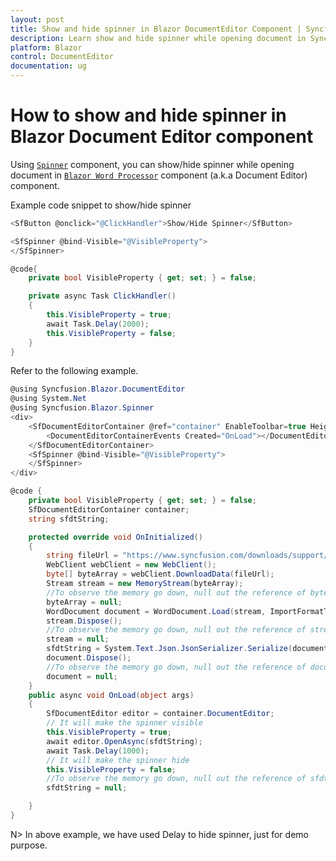 ```yaml
---
layout: post
title: Show and hide spinner in Blazor DocumentEditor Component | Syncfusion
description: Learn show and hide spinner while opening document in Syncfusion Blazor DocumentEditor component and much more.
platform: Blazor
control: DocumentEditor
documentation: ug
---
```


# How to show and hide spinner in Blazor Document Editor component

Using [`Spinner`](https://blazor.syncfusion.com/documentation/spinner/getting-started) component, you can show/hide spinner while opening document in [`Blazor Word Processor`](https://www.syncfusion.com/blazor-components/blazor-word-processor) component (a.k.a Document Editor) component.

Example code snippet to show/hide spinner

```csharp
<SfButton @onclick="@ClickHandler">Show/Hide Spinner</SfButton>

<SfSpinner @bind-Visible="@VisibleProperty">
</SfSpinner>

@code{
    private bool VisibleProperty { get; set; } = false;

    private async Task ClickHandler()
    {
        this.VisibleProperty = true;
        await Task.Delay(2000);
        this.VisibleProperty = false;
    }
}
```

Refer to the following example.

```csharp
@using Syncfusion.Blazor.DocumentEditor
@using System.Net
@using Syncfusion.Blazor.Spinner
<div>
    <SfDocumentEditorContainer @ref="container" EnableToolbar=true Height="590px">
        <DocumentEditorContainerEvents Created="OnLoad"></DocumentEditorContainerEvents>
    </SfDocumentEditorContainer>
    <SfSpinner @bind-Visible="@VisibleProperty">
    </SfSpinner>
</div>

@code {
    private bool VisibleProperty { get; set; } = false;
    SfDocumentEditorContainer container;
    string sfdtString;

    protected override void OnInitialized()
    {
        string fileUrl = "https://www.syncfusion.com/downloads/support/directtrac/general/doc/Getting_Started1018066633.docx";
        WebClient webClient = new WebClient();
        byte[] byteArray = webClient.DownloadData(fileUrl);
        Stream stream = new MemoryStream(byteArray);
        //To observe the memory go down, null out the reference of byteArray variable.
        byteArray = null;
        WordDocument document = WordDocument.Load(stream, ImportFormatType.Docx);
        stream.Dispose();
        //To observe the memory go down, null out the reference of stream variable.
        stream = null;
        sfdtString = System.Text.Json.JsonSerializer.Serialize(document);
        document.Dispose();
        //To observe the memory go down, null out the reference of document variable.
        document = null;
    }
    public async void OnLoad(object args)
    {
        SfDocumentEditor editor = container.DocumentEditor;
        // It will make the spinner visible
        this.VisibleProperty = true;
        await editor.OpenAsync(sfdtString);
        await Task.Delay(1000);
        // It will make the spinner hide
        this.VisibleProperty = false;
        //To observe the memory go down, null out the reference of sfdtString variable.
        sfdtString = null;

    }
}
```

N> In above example, we have used Delay to hide spinner, just for demo purpose.
